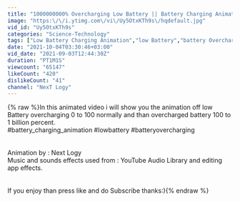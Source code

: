 ```yaml
---
title: "1000000000% Overcharging Low Battery || Battery Charging Animation 0 to One Billion"
image: "https:\/\/i.ytimg.com\/vi\/Uy5OtxKTh9s\/hqdefault.jpg"
vid_id: "Uy5OtxKTh9s"
categories: "Science-Technology"
tags: ["Low Battery Charging Animation","low Battery","battery Overcharging"]
date: "2021-10-04T03:30:46+03:00"
vid_date: "2021-09-03T12:44:30Z"
duration: "PT1M1S"
viewcount: "65147"
likeCount: "420"
dislikeCount: "41"
channel: "NexT Logy"
---
```

{% raw %}In this animated video i will show you the animation off low Battery overcharging 0 to 100 normally and than overcharged battery 100 to 1 billion percent. <br />#battery_charging_animation #lowbattery #batteryovercharging <br /><br /><br />Animation by : Next Logy <br />Music and sounds effects used from : YouTube Audio Library and editing app effects. <br /><br /><br />If you enjoy than press like and do Subscribe thanks:){% endraw %}
